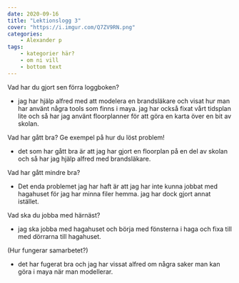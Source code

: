 ```yaml
---
date: 2020-09-16
title: "Lektionslogg 3"
cover: "https://i.imgur.com/Q7ZV9RN.png"
categories: 
    - Alexander p
tags:
    - kategorier här?
    - om ni vill
    - bottom text
---
```



Vad har du gjort sen förra loggboken?
- jag har hjälp alfred med att modelera en brandsläkare och visat hur man har använt några tools som finns i maya. jag har också fixat vårt tidsplan lite och så har jag använt
floorplanner för att göra en karta över en bit av skolan.

Vad har gått bra? Ge exempel på hur du löst problem!
- det som har gått bra är att jag har gjort en floorplan på en del av skolan och så har jag hjälp alfred med brandsläkare.

Vad har gått mindre bra? 
- Det enda problemet jag har haft är att jag har inte kunna jobbat med hagahuset för jag har minna filer hemma. jag har dock gjort annat istället. 

Vad ska du jobba med härnäst?
- jag ska jobba med hagahuset och börja med fönsterna i haga och fixa till med dörrarna till hagahuset.

(Hur fungerar samarbetet?)
- det har fugerat bra och jag har vissat alfred om några saker man kan göra i maya när man modellerar.
